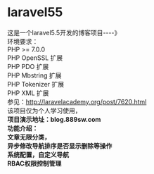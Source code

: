# laravel55
这是一个laravel5.5开发的博客项目----》<br>
环境要求：<br>
PHP >= 7.0.0<br>
PHP OpenSSL 扩展<br>
PHP PDO 扩展<br>
PHP Mbstring 扩展<br>
PHP Tokenizer 扩展<br>
PHP XML 扩展<br>
参见：http://laravelacademy.org/post/7620.html<br>
该项目仅为个人学习使用，<br>
<strong>项目演示地址：blog.889sw.com<strong><br>
功能介绍：<br>
文章无限分类，<br>
异步修改导航排序是否显示删除等操作<br>
系统配置，自定义导航<br>
RBAC权限控制管理<br>

